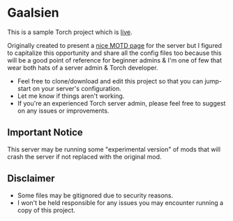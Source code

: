 # Gaalsien

This is a sample Torch project which is [live](https://space-engineers.com/server/184135/).

Originally created to present a [nice MOTD page](https://github.com/HnZGaming/Gaalsien/blob/master/Instance/motd.md) for the server but I figured to capitalize this opportunity and share all the config files too because this will be a good point of reference for beginner admins & I'm one of few that wear both hats of a server admin & Torch developer.

- Feel free to clone/download and edit this project so that you can jump-start on your server's configuration.
- Let me know if things aren't working.
- If you're an experienced Torch server admin, please feel free to suggest on any issues or improvements.

## Important Notice

This server may be running some "experimental version" of mods that will crash the server if not replaced with the original mod.

## Disclaimer

- Some files may be gitignored due to security reasons.
- I won't be held responsible for any issues you may encounter running a copy of this project.

